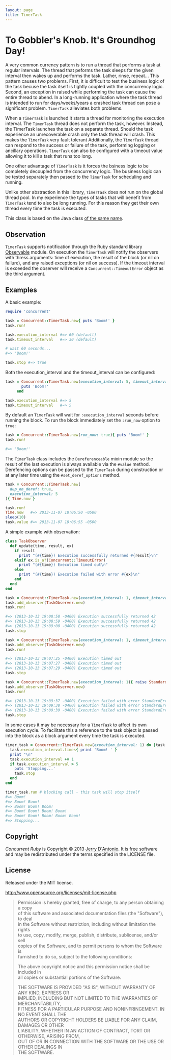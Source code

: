 ```yaml
---
layout: page
title: TimerTask
---
```

# To Gobbler's Knob. It's Groundhog Day!

A very common currency pattern is to run a thread that performs a task at regular
intervals. The thread that peforms the task sleeps for the given interval then
wakes up and performs the task. Lather, rinse, repeat... This pattern causes two
problems. First, it is difficult to test the business logic of the task becuse the
task itself is tightly coupled with the concurrency logic. Second, an exception in
raised while performing the task can cause the entire thread to abend. In a
long-running application where the task thread is intended to run for days/weeks/years
a crashed task thread can pose a significant problem. `TimerTask` alleviates both problems.

When a `TimerTask` is launched it starts a thread for monitoring the execution interval.
The `TimerTask` thread does not perform the task, however. Instead, the TimerTask
launches the task on a separate thread. Should the task experience an unrecoverable
crash only the task thread will crash. This makes the `TimerTask` very fault tolerant
Additionally, the `TimerTask` thread can respond to the success or failure of the task,
performing logging or ancillary operations. `TimerTask` can also be configured with a
timeout value allowing it to kill a task that runs too long.

One other advantage of `TimerTask` is it forces the bsiness logic to be completely decoupled
from the concurrency logic. The business logic can be tested separately then passed to the
`TimerTask` for scheduling and running.

Unlike other abstraction in this library, `TimerTask` does not run on the global thread pool.
In my experience the types of tasks that will benefit from `TimerTask` tend to also be long
running. For this reason they get their own thread every time the task is executed.

This class is based on the Java class
[of the same name](http://docs.oracle.com/javase/7/docs/api/java/util/TimerTask.html).

## Observation

`TimerTask` supports notification through the Ruby standard library
[Observable](http://ruby-doc.org/stdlib-2.0/libdoc/observer/rdoc/Observable.html)
module. On execution the `TimerTask` will notify the observers with thress arguments:
time of execution, the result of the block (or nil on failure), and any raised
exceptions (or nil on success). If the timeout interval is exceeded the observer
will receive a `Concurrent::TimeoutError` object as the third argument.

## Examples

A basic example:

```ruby
require 'concurrent'

task = Concurrent::TimerTask.new{ puts 'Boom!' }
task.run!

task.execution_interval #=> 60 (default)
task.timeout_interval   #=> 30 (default)

# wait 60 seconds...
#=> 'Boom!'

task.stop #=> true
```

Both the execution_interval and the timeout_interval can be configured:

```ruby
task = Concurrent::TimerTask.new(execution_interval: 5, timeout_interval: 5) do
       puts 'Boom!'
     end

task.execution_interval #=> 5
task.timeout_interval   #=> 5
```

By default an `TimerTask` will wait for `:execution_interval` seconds before running the block.
To run the block immediately set the `:run_now` option to `true`:

```ruby
task = Concurrent::TimerTask.new(run_now: true){ puts 'Boom!' }
task.run!

#=> 'Boom!'
```

The `TimerTask` class includes the `Dereferenceable` mixin module so the result of
the last execution is always available via the `#value` method. Derefencing options
can be passed to the `TimerTask` during construction or at any later time using the
`#set_deref_options` method.

```ruby
task = Concurrent::TimerTask.new(
  dup_on_deref: true,
  execution_interval: 5
){ Time.now }

task.run!
Time.now   #=> 2013-11-07 18:06:50 -0500
sleep(10)
task.value #=> 2013-11-07 18:06:55 -0500
```

A simple example with observation:

```ruby
class TaskObserver
  def update(time, result, ex)
    if result
      print "(#{time}) Execution successfully returned #{result}\n"
    elsif ex.is_a?(Concurrent::TimeoutError)
      print "(#{time}) Execution timed out\n"
    else
      print "(#{time}) Execution failed with error #{ex}\n"
    end
  end
end

task = Concurrent::TimerTask.new(execution_interval: 1, timeout_interval: 1){ 42 }
task.add_observer(TaskObserver.new)
task.run!

#=> (2013-10-13 19:08:58 -0400) Execution successfully returned 42
#=> (2013-10-13 19:08:59 -0400) Execution successfully returned 42
#=> (2013-10-13 19:09:00 -0400) Execution successfully returned 42
task.stop

task = Concurrent::TimerTask.new(execution_interval: 1, timeout_interval: 1){ sleep }
task.add_observer(TaskObserver.new)
task.run!

#=> (2013-10-13 19:07:25 -0400) Execution timed out
#=> (2013-10-13 19:07:27 -0400) Execution timed out
#=> (2013-10-13 19:07:29 -0400) Execution timed out
task.stop

task = Concurrent::TimerTask.new(execution_interval: 1){ raise StandardError }
task.add_observer(TaskObserver.new)
task.run!

#=> (2013-10-13 19:09:37 -0400) Execution failed with error StandardError
#=> (2013-10-13 19:09:38 -0400) Execution failed with error StandardError
#=> (2013-10-13 19:09:39 -0400) Execution failed with error StandardError
task.stop
```

In some cases it may be necessary for a `TimerTask` to affect its own execution cycle.
To facilitate this a reference to the task object is passed into the block as a block
argument every time the task is executed.

```ruby
timer_task = Concurrent::TimerTask.new(execution_interval: 1) do |task|
  task.execution_interval.times{ print 'Boom! ' }
  print "\n"
  task.execution_interval += 1
  if task.execution_interval > 5
    puts 'Stopping...'
    task.stop
  end
end

timer_task.run # blocking call - this task will stop itself
#=> Boom!
#=> Boom! Boom!
#=> Boom! Boom! Boom!
#=> Boom! Boom! Boom! Boom!
#=> Boom! Boom! Boom! Boom! Boom!
#=> Stopping...
```

## Copyright

*Concurrent Ruby* is Copyright &copy; 2013 [Jerry D'Antonio](https://twitter.com/jerrydantonio).
It is free software and may be redistributed under the terms specified in the LICENSE file.

## License

Released under the MIT license.

http://www.opensource.org/licenses/mit-license.php  

> Permission is hereby granted, free of charge, to any person obtaining a copy  
> of this software and associated documentation files (the "Software"), to deal  
> in the Software without restriction, including without limitation the rights  
> to use, copy, modify, merge, publish, distribute, sublicense, and/or sell  
> copies of the Software, and to permit persons to whom the Software is  
> furnished to do so, subject to the following conditions:  
> 
> The above copyright notice and this permission notice shall be included in  
> all copies or substantial portions of the Software.  
> 
> THE SOFTWARE IS PROVIDED "AS IS", WITHOUT WARRANTY OF ANY KIND, EXPRESS OR  
> IMPLIED, INCLUDING BUT NOT LIMITED TO THE WARRANTIES OF MERCHANTABILITY,  
> FITNESS FOR A PARTICULAR PURPOSE AND NONINFRINGEMENT. IN NO EVENT SHALL THE  
> AUTHORS OR COPYRIGHT HOLDERS BE LIABLE FOR ANY CLAIM, DAMAGES OR OTHER  
> LIABILITY, WHETHER IN AN ACTION OF CONTRACT, TORT OR OTHERWISE, ARISING FROM,  
> OUT OF OR IN CONNECTION WITH THE SOFTWARE OR THE USE OR OTHER DEALINGS IN  
> THE SOFTWARE.  
